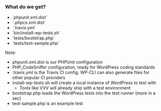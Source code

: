 ### What do we get?

* <!-- .element: class="fragment" --> `phpunit.xml.dist`
* <!-- .element: class="fragment" --> `.phpcs.xml.dist`
* <!-- .element: class="fragment" --> `.travis.yml`
* <!-- .element: class="fragment" --> `bin/install-wp-tests.sh`
* <!-- .element: class="fragment" --> `tests/bootstrap.php`
* <!-- .element: class="fragment" --> `tests/test-sample.php`

Note:

* phpunit.xml.dist is our PHPUnit configuration
* PHP_CodeSniffer configuration, ready for WordPress coding standards
* .travis.yml is the Travis CI config. WP-CLI can also generate files for other popular CI providers
* install-wp-tests.sh will create a local instance of WordPress to test with
    * Tools like VVV will already ship with a test environment
* bootstrap.php loads the WordPress tests into the test runner (more in a sec)
* test-sample.php is an example test
